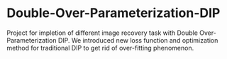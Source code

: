# Double-Over-Parameterization-DIP
Project for impletion of different image recovery task with Double Over-Parameterization DIP. We introduced new loss function and optimization 
method for traditional DIP to get rid of over-fitting phenomenon.
